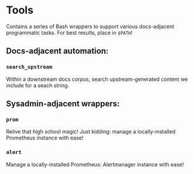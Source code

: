 # Tools
Contains a series of Bash wrappers to support various docs-adjacent programmatic tasks. For best results, 
place in `$PATH`!

## Docs-adjacent automation:

### `search_upstream`
Within a downstream docs corpus, search upstream-generated content we include for a seach string.

## Sysadmin-adjacent wrappers:

### `prom`
Relive that high school magic! Just kidding: manage a locally-installed Prometheus instance with ease!

### `alert`
Manage a locally-installed Prometheus: Alertmanager instance with ease!
